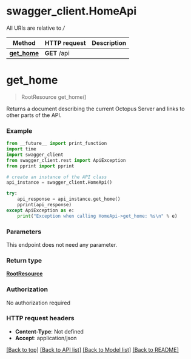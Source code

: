 # swagger_client.HomeApi

All URIs are relative to */*

Method | HTTP request | Description
------------- | ------------- | -------------
[**get_home**](HomeApi.md#get_home) | **GET** /api | 

# **get_home**
> RootResource get_home()



Returns a document describing the current Octopus Server and links to other parts of the API.

### Example
```python
from __future__ import print_function
import time
import swagger_client
from swagger_client.rest import ApiException
from pprint import pprint

# create an instance of the API class
api_instance = swagger_client.HomeApi()

try:
    api_response = api_instance.get_home()
    pprint(api_response)
except ApiException as e:
    print("Exception when calling HomeApi->get_home: %s\n" % e)
```

### Parameters
This endpoint does not need any parameter.

### Return type

[**RootResource**](RootResource.md)

### Authorization

No authorization required

### HTTP request headers

 - **Content-Type**: Not defined
 - **Accept**: application/json

[[Back to top]](#) [[Back to API list]](../README.md#documentation-for-api-endpoints) [[Back to Model list]](../README.md#documentation-for-models) [[Back to README]](../README.md)

